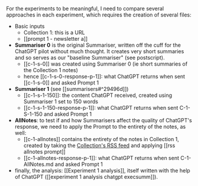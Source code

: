 For the experiments to be meaningful, I need to compare several approaches in each experiment, which requires the creation of several files:

- Basic inputs
	- Collection 1: this is a URL
	- [[prompt 1 - newsletter a]]
- **Summariser 0** is the original Summariser, written off the cuff for the ChatGPT pilot without much thought. It creates very short summaries and so serves as our "baseline Summariser" (see postscript).
	- [[c-1-s-0]] was created using Summariser 0 (ie short summaries of the Collection 1 notes)
	- hence [[c-1-s-0-response-p-1]]: what ChatGPT returns when sent [[c-1-s-0]] and asked Prompt 1
- **Summariser 1** (see [[summarisers#^29496d]])
	- [[c-1-s-1-150]]: the content ChatGPT received, created using Summariser 1 set to 150 words
	- [[c-1-s-1-150-response-p-1]]: what ChatGPT returns when sent C-1-S-1-150 and asked Prompt 1
- **AllNotes**: to test if and how Summarisers affect the quality of ChatGPT's response, we need to apply the Prompt to the entirety of the notes, as well:
	- [[c-1-allnotes]] contains the entirety of the notes in Collection 1, created by taking the [Collection's RSS feed](https://myhub.ai/rss/@mathewlowry/?tags=creativity&types=like&timeframe=anytime&quality=all&tags=innovation) and applying [[rss allnotes prompt]]
	- [[c-1-allnotes-response-p-1]]: what ChatGPT returns when sent C-1-AllNotes.md and asked Prompt 1
- finally, the analysis: [[Experiment 1 analysis]], itself written with the help of ChatGPT ([[experiment 1 analysis chatgpt execsumm]]).